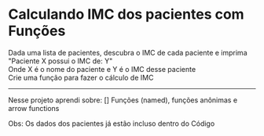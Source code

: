 <h1>Calculando IMC dos pacientes com Funções</h1>
<p>  Dada uma lista de pacientes, descubra o IMC de cada paciente e imprima<br>
  "Paciente X possui o IMC de: Y"<br>
  Onde X é o nome do paciente e Y é o IMC desse paciente<br>
  Crie uma função para fazer o cálculo de IMC<br>
  </p
<br><hr>
<p>Nesse projeto aprendi sobre:
[] Funções (named), funções anônimas e arrow functions</ p
<br>
  <p>Obs: Os dados dos pacientes já estão incluso dentro do Código</p
